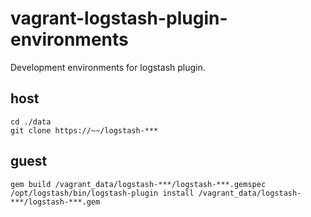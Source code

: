 # vagrant-logstash-plugin-environments

Development environments for logstash plugin.

## host

```
cd ./data
git clone https://~~/logstash-***
```

## guest

```
gem build /vagrant_data/logstash-***/logstash-***.gemspec
/opt/logstash/bin/logstash-plugin install /vagrant_data/logstash-***/logstash-***.gem
```
